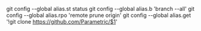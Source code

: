 git config --global alias.st status
git config --global alias.b 'branch --all'
git config --global alias.rpo 'remote prune origin'
git config --global alias.get '!git clone https://github.com/Parametric/$1'